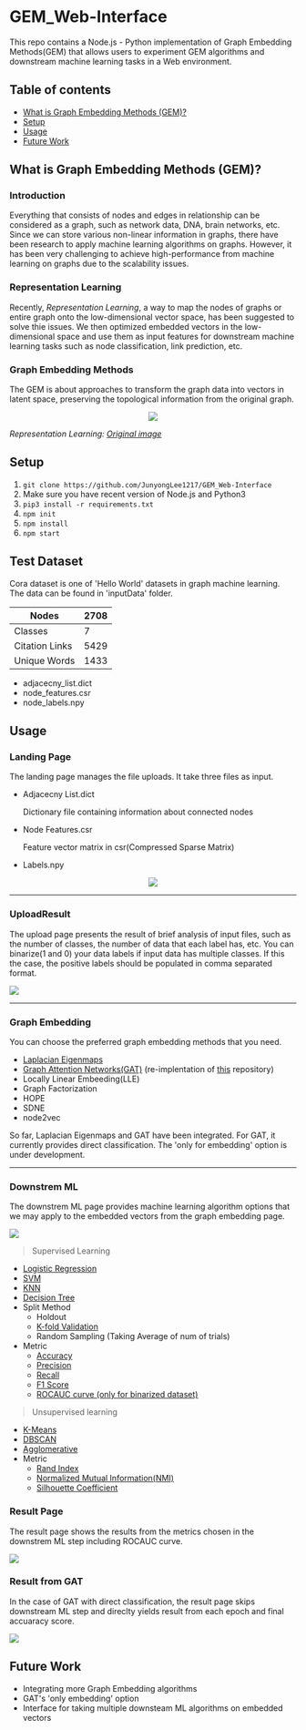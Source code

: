 # GEM_Web-Interface
This repo contains a Node.js - Python implementation of Graph Embedding Methods(GEM) that allows users to experiment GEM algorithms and downstream machine learning tasks in a Web environment.

## Table of contents
* [What is Graph Embedding Methods (GEM)?](#What-is-Graph-Embedding-Methods-(GEM)?)
* [Setup](#Setup)
* [Usage](#usage)
* [Future Work](#future-work)
## What is Graph Embedding Methods (GEM)?
### Introduction
Everything that consists of nodes and edges in relationship can be considered as a graph, such as network data, DNA, brain networks, etc. Since we can store various non-linear information in graphs, there have been research to apply machine learning algorithms on graphs.
However, it has been very challenging to achieve high-performance from machine learning on graphs due to the scalability issues.

### Representation Learning

Recently, <em>Representation Learning</em>, a way to map the nodes of graphs or entire graph onto the low-dimensional vector space, has been suggested to solve thie issues. We then optimized embedded vectors in the low-dimensional space and use them as input features for downstream machine learning tasks such as node classification, link prediction, etc.


### Graph Embedding Methods

The GEM is about approaches to transform the graph data into vectors in latent space, preserving the topological information from the original graph.
<p align="center">
<img src="readmepics/embedding.png"/>

<em> Representation Learning: [Original image](https://arxiv.org/pdf/1909.00958v1.pdf)</em>


</p>


## Setup
1. `git clone https://github.com/JunyongLee1217/GEM_Web-Interface`
2. Make sure you have recent version of Node.js and Python3
3. `pip3 install -r requirements.txt`
4. `npm init`
5. `npm install`
6. `npm start`

## Test Dataset

Cora dataset is one of 'Hello World' datasets in graph machine learning. The data can be found in 'inputData' folder.


|Nodes|2708|
|------|---|
|Classes|7|
|Citation Links|5429|
|Unique Words|1433|

* adjacecny_list.dict
* node_features.csr
* node_labels.npy
  

## Usage

### Landing Page
The landing page manages the file uploads. It take three files as input.
* Adjacecny List.dict
  <p>Dictionary file containing information about connected nodes
* Node Features.csr
  <p> Feature vector matrix in csr(Compressed Sparse Matrix)
* Labels.npy

<p align="center">
<img src= "readmepics/2LandingPage.png" style=;>
</p>

---

### UploadResult
The upload page presents the result of brief analysis of input files, such as the number of classes, the number of data that each label has, etc.
You can binarize(1 and 0) your data labels if input data has multiple classes. If this the case, the positive labels should be populated in comma separated format.
<p>
<img src="readmepics/3UploadResult.png">
</p>


---

### Graph Embedding

You can choose the preferred graph embedding methods that you need. 

* [Laplacian Eigenmaps](https://proceedings.neurips.cc/paper/2001/file/f106b7f99d2cb30c3db1c3cc0fde9ccb-Paper.pdf)
* [Graph Attention Networks(GAT)](https://arxiv.org/pdf/1710.10903.pdf) 
(re-implentation of [this](https://github.com/gordicaleksa/pytorch-GAT) repository)
* Locally Linear Embeeding(LLE)
* Graph Factorization
* HOPE
* SDNE
* node2vec


So far, Laplacian Eigenmaps and GAT have been integrated. For GAT, it currently provides direct classification. The 'only for embedding' option is under development.

--------------------------------

### Downstrem ML

The downstrem ML page provides machine learning algorithm options that we may apply to the embedded vectors from the graph embedding page.

<p>
<img src="readmepics/8Downstream.png">
</p>

>Supervised Learning
* [Logistic Regression](https://scikit-learn.org/stable/modules/generated/sklearn.linear_model.LogisticRegression.html)
* [SVM](https://scikit-learn.org/stable/modules/generated/sklearn.svm.SVC.html)
* [KNN](https://scikit-learn.org/stable/modules/generated/sklearn.neighbors.KNeighborsClassifier.html)
* [Decision Tree](https://scikit-learn.org/stable/modules/tree.html)
* Split Method
  - Holdout
  - [K-fold Validation](https://scikit-learn.org/stable/modules/generated/sklearn.model_selection.KFold.html)
  - Random Sampling (Taking Average of num of trials)
* Metric
  - [Accuracy](https://scikit-learn.org/stable/modules/generated/sklearn.metrics.accuracy_score.html)
  - [Precision](https://scikit-learn.org/stable/modules/generated/sklearn.metrics.precision_score.html)
  - [Recall](https://scikit-learn.org/stable/modules/generated/sklearn.metrics.recall_score.html)
  - [F1 Score](https://scikit-learn.org/stable/modules/generated/sklearn.metrics.f1_score.html)
  - [ROCAUC curve (only for binarized dataset)](https://scikit-learn.org/stable/modules/generated/sklearn.metrics.roc_curve.html)
> Unsupervised learning
* [K-Means](https://scikit-learn.org/stable/modules/generated/sklearn.cluster.KMeans.html)
* [DBSCAN](https://scikit-learn.org/stable/modules/generated/sklearn.cluster.DBSCAN.html)
* [Agglomerative](https://scikit-learn.org/stable/modules/generated/sklearn.cluster.AgglomerativeClustering.html)
* Metric
  - [Rand Index](https://scikit-learn.org/stable/modules/generated/sklearn.metrics.adjusted_rand_score.html)
  - [Normalized Mutual Information(NMI)](https://scikit-learn.org/stable/modules/generated/sklearn.metrics.normalized_mutual_info_score.html)
  - [Silhouette Coefficient](https://scikit-learn.org/stable/modules/generated/sklearn.metrics.silhouette_score.html)


### Result Page
The result page shows the results from the metrics chosen in the downstrem ML step including ROCAUC curve. 
<p>
<img src="readmepics/Result.png">
</p>


### Result from GAT
In the case of GAT with direct classification, the result page skips downstream ML step and direclty yields result from each epoch and final accuaracy score.

<p> 
<img src="readmepics/13GATResult.png">
</p>



## Future Work
* Integrating more Graph Embedding algorithms
* GAT's 'only embedding' option
* Interface for taking multiple downsteam ML algorithms on embedded vectors
  